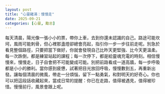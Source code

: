 ```yaml
---
layout: post
title: "心靈雞湯：慢慢走"
date: 2025-09-21
categories: [心靈, 勵志]
---
```


每天清晨，陽光像一張小小的票，帶你上車，去到你還未認識的自己。路途可能坎坷，風雨可能刺骨，但心裡那盞燈卻總會亮起，指引你一步一步往前走呢。別急於看見整個路徑，只要把當下做好，你就會發現自己比昨天更堅強、比今天更溫柔。每一次跌倒，都是練習站起的課程；每一次停下，都是給靈魂充電的時刻。相信慢慢來，慢慢走，日子自會把不可能變成可能。別把前路看成一道高牆，每一步呼吸都是小小的勝利。當你感到疲憊，試著把目光放回呼吸，慢慢數到五，再重新出發。讓每個清晨的微風，帶走一分煩惱，留下一點勇氣，和對明天的好奇心。你也可以把這段話收藏起來，當成日常的提醒：你已在走路，值得被遇見，值得被珍惜。慢慢前行，風景會跟上呢。
